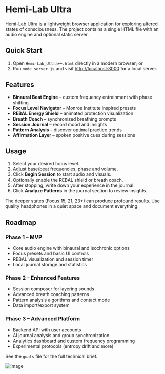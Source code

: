 # Hemi-Lab Ultra

Hemi-Lab Ultra is a lightweight browser application for exploring altered states of consciousness. The project contains a single HTML file with an audio engine and optional static server.

## Quick Start
1. Open `Hemi-Lab_Ultra++.html` directly in a modern browser; or
2. Run `node server.js` and visit [http://localhost:3000](http://localhost:3000) for a local server.

## Features
- **Binaural Beat Engine** – custom frequency entrainment with phase shifting
- **Focus Level Navigator** – Monroe Institute inspired presets
- **REBAL Energy Shield** – animated protection visualization
- **Breath Coach** – synchronized breathing prompts
- **Session Journal** – record mood and insights
- **Pattern Analysis** – discover optimal practice trends
- **Affirmation Layer** – spoken positive cues during sessions

## Usage
1. Select your desired focus level.
2. Adjust base/beat frequencies, phase and volume.
3. Click **Begin Session** to start audio and visuals.
4. Optionally enable the REBAL shield or breath coach.
5. After stopping, write down your experience in the journal.
6. Click **Analyze Patterns** in the journal section to review insights.

The deeper states (Focus 15, 21, 23+) can produce profound results. Use quality headphones in a quiet space and document everything.

## Roadmap
### Phase 1 – MVP
- Core audio engine with binaural and isochronic options
- Focus presets and basic UI controls
- REBAL visualization and session timer
- Local journal storage and statistics

### Phase 2 – Enhanced Features
- Session composer for layering sounds
- Advanced breath coaching patterns
- Pattern analysis algorithms and contact mode
- Data import/export system

### Phase 3 – Advanced Platform
- Backend API with user accounts
- AI journal analysis and group synchronization
- Analytics dashboard and custom frequency programming
- Experimental protocols (entropy drift and more)

See the `goals` file for the full technical brief.

![image](https://github.com/user-attachments/assets/ab89ef43-9738-4b50-ab92-b490adc8c0ed)

